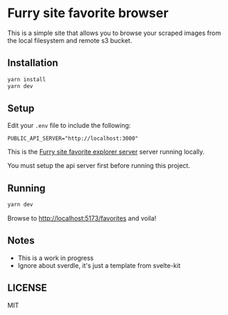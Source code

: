 # Furry site favorite browser

This is a simple site that allows you to browse your scraped images from the local filesystem and remote s3 bucket.

## Installation

```bash
yarn install
yarn dev
```

## Setup

Edit your `.env` file to include the following:

```
PUBLIC_API_SERVER="http://localhost:3000"
```

This is the [Furry site favorite explorer server](https://github.com/webstory/mirma.cc-scrapbook-server) server running locally.

You must setup the api server first before running this project.

## Running

```bash
yarn dev
```

Browse to [http://localhost:5173/favorites](http://localhost:5173/favorites) and voila!

## Notes

- This is a work in progress
- Ignore about sverdle, it's just a template from svelte-kit

## LICENSE

MIT

